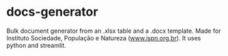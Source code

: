 # docs-generator
Bulk document generator from an .xlsx table and a .docx template. 
Made for Instituto Sociedade, População e Natureza (www.ispn.org.br).
It uses python and streamlit.
